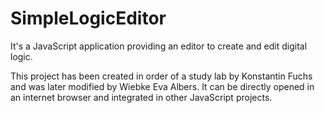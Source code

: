 # SimpleLogicEditor
It's a JavaScript application providing an editor to create and edit digital logic.

This project has been created in order of a study lab by Konstantin Fuchs and was later modified by Wiebke Eva Albers.
It can be directly opened in an internet browser and integrated in other JavaScript projects.
